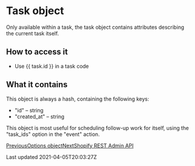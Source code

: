 # Task object

Only available within a task, the task object contains attributes describing the current task itself.

## How to access it

- Use {{ task.id }} in a task code

## What it contains

This object is always a hash, containing the following keys:

- "id" – string
- "created\_at" – string

This object is most useful for scheduling follow-up work for itself, using the "task\_ids" option in the "event" action.

[PreviousOptions object](/platform/liquid/objects/options)[NextShopify REST Admin API](/platform/liquid/objects/shopify)

Last updated 2021-04-05T20:03:27Z